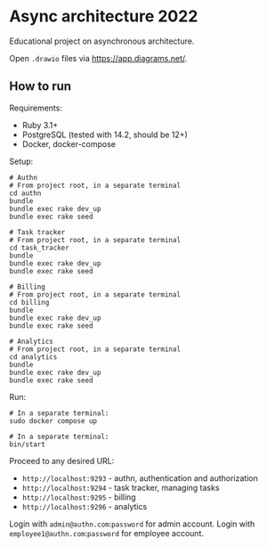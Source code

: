 # Async architecture 2022

Educational project on asynchronous architecture.

Open `.drawio` files via <https://app.diagrams.net/>.

## How to run

Requirements:
- Ruby 3.1+
- PostgreSQL (tested with 14.2, should be 12+)
- Docker, docker-compose

Setup:
```shell
# Authn
# From project root, in a separate terminal
cd authn
bundle
bundle exec rake dev_up
bundle exec rake seed

# Task tracker
# From project root, in a separate terminal
cd task_tracker
bundle
bundle exec rake dev_up
bundle exec rake seed

# Billing
# From project root, in a separate terminal
cd billing
bundle
bundle exec rake dev_up
bundle exec rake seed

# Analytics
# From project root, in a separate terminal
cd analytics
bundle
bundle exec rake dev_up
bundle exec rake seed
```

Run:
```shell
# In a separate terminal:
sudo docker compose up

# In a separate terminal:
bin/start
```

Proceed to any desired URL:
- `http://localhost:9293` - authn, authentication and authorization
- `http://localhost:9294` - task tracker, managing tasks
- `http://localhost:9295` - billing
- `http://localhost:9296` - analytics

Login with `admin@authn.com`:`password` for admin account.
Login with `employee1@authn.com`:`password` for employee account.
